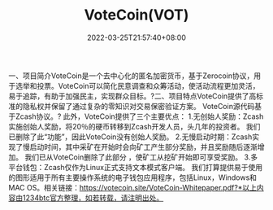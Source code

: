 ﻿---
weight: 
title: "VoteCoin(VOT)"
description: "VoteCoin是一个去中心化的匿名加密货币，基于Zerocoin协议，用于选举和投票"
date: 2022-03-25T21:57:40+08:00
lastmod: 2022-03-25T16:45:40+08:00
draft: false
authors: ["Metabd"]
featuredImage: "votecoinvot.webp"
link: ""
tags: ["数字代币","VoteCoin(VOT)"]
categories: ["navigation"]
navigation: ["数字代币"]
lightgallery: true
toc: true
pinned: false
recommend: false
recommend1: false
---
一、项目简介VoteCoin是一个去中心化的匿名加密货币，基于Zerocoin协议，用于选举和投票。VoteCoin可以简化民意调查和众筹活动，使活动流程更加灵活，易于追踪，有助于加强民主，实现群众目标。?二、项目特点VoteCoin提供了高标准的隐私权并保留了通过复杂的零知识对交易保密验证方案。 VoteCoin源代码基于Zcash协议。?
此外，VoteCoin提供了三个主要优点：
1.无创始人奖励：Zcash实施创始人奖励，将20％的硬币转移到Zcash开发人员，头几年的投资者。 我们已删除了此“功能”，因此VoteCoin没有创始人奖励。
2.无慢启动时期：Zcash实现了慢启动时间，其中采矿在开始时会向矿工产生部分奖励，并且奖励随后逐渐增加。 我们已从VoteCoin删除了此部分
，使矿工从挖矿开始即可享受奖励。
3.多平台钱包：Zcash仅作为Linux正式支持文本模式客户端。 我们打算提供易于使用的图形适用于所有主要操作系统的电子钱包应用程序，包括Linux，Windows和MAC OS。相关链接：https://votecoin.site/VoteCoin-Whitepaper.pdf?*以上内容由1234btc官方整理，如若转载，请注明出处。
